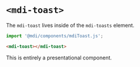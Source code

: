 # `<mdi-toast>`

The `mdi-toast` lives inside of the `mdi-toasts` element.

```typescript
import '@mdi/components/mdiToast.js';
```

```html
<mdi-toast></mdi-toast>
```

This is entirely a presentational component.